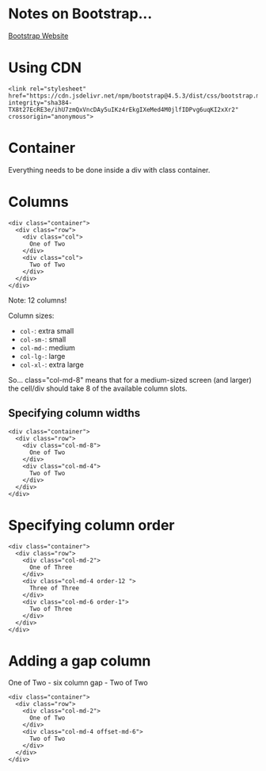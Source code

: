 # Notes on Bootstrap...

[Bootstrap Website](https://getbootstrap.com/)

# Using CDN

```
<link rel="stylesheet" href="https://cdn.jsdelivr.net/npm/bootstrap@4.5.3/dist/css/bootstrap.min.css" integrity="sha384-TX8t27EcRE3e/ihU7zmQxVncDAy5uIKz4rEkgIXeMed4M0jlfIDPvg6uqKI2xXr2" crossorigin="anonymous">
```

# Container

Everything needs to be done inside a div with class container.

# Columns

```
<div class="container">
  <div class="row">
    <div class="col">
      One of Two
    </div>
    <div class="col">
      Two of Two
    </div>
  </div>
</div>
```

Note: 12 columns!

Column sizes:
* `col-`: extra small
* `col-sm-`: small
* `col-md-`: medium
* `col-lg-`: large
* `col-xl-`: extra large

So... class="col-md-8" means that for a medium-sized screen (and larger) the
cell/div should take 8 of the available column slots.

## Specifying column widths

```
<div class="container">
  <div class="row">
    <div class="col-md-8">
      One of Two
    </div>
    <div class="col-md-4">
      Two of Two
    </div>
  </div>
</div>
```

# Specifying column order

```
<div class="container">
  <div class="row">
    <div class="col-md-2">
      One of Three
    </div>
    <div class="col-md-4 order-12 ">
      Three of Three
    </div>
    <div class="col-md-6 order-1">
      Two of Three
    </div>
  </div>
</div>
```

# Adding a gap column

One of Two - six column gap - Two of Two


```
<div class="container">
  <div class="row">
    <div class="col-md-2">
      One of Two
    </div>
    <div class="col-md-4 offset-md-6">
      Two of Two
    </div>
  </div>
</div>
```

